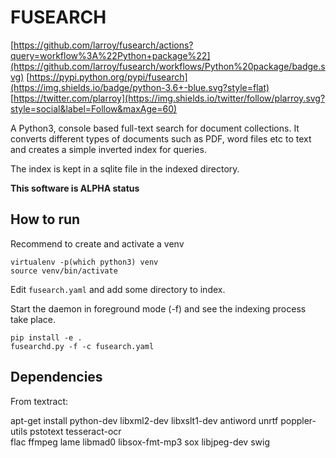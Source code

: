 # FUSEARCH

[https://github.com/larroy/fusearch/actions?query=workflow%3A%22Python+package%22](https://github.com/larroy/fusearch/workflows/Python%20package/badge.svg)
[https://pypi.python.org/pypi/fusearch](https://img.shields.io/badge/python-3.6+-blue.svg?style=flat)
[https://twitter.com/plarroy](https://img.shields.io/twitter/follow/plarroy.svg?style=social&label=Follow&maxAge=60)

A Python3, console based full-text search for document collections. It converts different types of
documents such as PDF, word files etc to text and creates a simple inverted index for queries.

The index is kept in a sqlite file in the indexed directory.

**This software is ALPHA status**


## How to run

Recommend to create and activate a venv

```
virtualenv -p(which python3) venv
source venv/bin/activate
```

Edit `fusearch.yaml` and add some directory to index.

Start the daemon in foreground mode (-f) and see the indexing process take place.

```
pip install -e .
fusearchd.py -f -c fusearch.yaml
```


## Dependencies

From textract:

apt-get install python-dev libxml2-dev libxslt1-dev antiword unrtf poppler-utils pstotext
tesseract-ocr \
flac ffmpeg lame libmad0 libsox-fmt-mp3 sox libjpeg-dev swig
